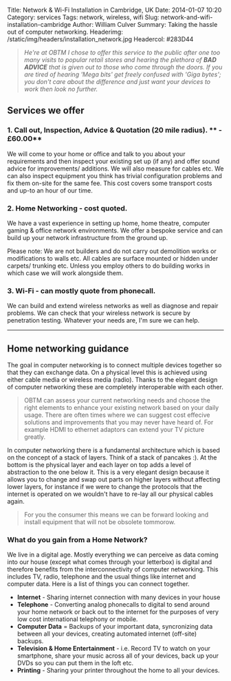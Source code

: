 Title: Network & Wi-Fi Installation in Cambridge, UK
Date: 2014-01-07 10:20
Category: services
Tags: network, wireless, wifi
Slug: network-and-wifi-installation-cambridge
Author: William Culver
Summary: Taking the hassle out of computer networking.
Headerimg: /static/img/headers/installation_network.jpg
Headercol: #283D44

> _He're at OBTM I chose to offer this service to the public after one too many visits to popular retail stores and hearing the plethora of **BAD ADVICE** that is given out to those who come through the doors.
If you are tired of hearing 'Mega bits' get freely confused with 'Giga bytes'; you don't care about the difference and just want your devices to work then look no further._

## Services we offer

### 1. Call out, Inspection, Advice & Quotation (20 mile radius). ** - £60.00**

We will come to your home or office and talk to you about your requirements and then inspect your existing set up (if any) and offer sound advice for improvements/ additions.  We will also measure for cables etc.
We can also inspect equipment you think has trivial configuration problems and fix them on-site for the same fee.
This cost covers some transport costs and up-to an hour of our time.

### 2. Home Networking - cost quoted.

We have a vast experience in setting up home, home theatre, computer gaming & office network environments. We offer a bespoke service and can build up your network infrastructure from the ground up.

Please note: We are not builders and do not carry out demolition works or modifications to walls etc.  All cables are surface mounted or hidden under carpets/ trunking etc. Unless you employ others to do building works in which case we will work alongside them.


### 3. Wi-Fi - can mostly quote from phonecall.

We can build and extend wireless networks as well as diagnose and repair problems. We can check that your wireless network is secure by penetration testing. Whatever your needs are, I'm sure we can help.



------------------

## Home networking guidance

The goal in computer networking is to connect multiple devices together so that they can exchange data.  On a physical level this is achieved using either cable media or wireless media (radio).  Thanks to the elegant design of computer networking these are completely interoperable with each other.

> OBTM can assess your current networking needs and choose the right elements to enhance your existing network based on your daily usage.  There are often times where we can suggest cost effecive solutions and improvements that you may never have heard of.  For example HDMI to ethernet adaptors can extend your TV picture greatly.

In computer networking there is a fundamental architecture which is based on the concept of a stack of layers.  Think of a stack of pancakes :).  At the bottom is the physical layer and each layer on top adds a level of abstraction to the one below it.  This is a very elegant design because it allows you to change and swap out parts on higher layers without affecting lower layers, for instance if we were to change the protocols that the internet is operated on we wouldn't have to re-lay all our physical cables again.

> For you the consumer this means we can be forward looking and install equipment that will not be obsolete tommorow.

### What do you gain from a Home Network?

We live in a digital age.  Mostly everything we can perceive as data coming into our house (except what comes through your letterbox) is digital and therefore benefits from the interconnectivity of computer networking.  This includes TV, radio, telephone and the usual things like internet and computer data.
Here is a list of things you can connect together.

 - **Internet** - Sharing internet connection with many devices in your house
 - **Telephone** - Converting analog phonecalls to digital to send around your home network or back out to the internet for the purposes of very low cost international telephony or mobile.
 - **Computer Data** = Backups of your important data, syncronizing data between all your devices, creating automated internet (off-site) backups.
 - **Television & Home Entertainment** - i.e. Record TV to watch on your smartphone, share your music across all of your devices, back up your DVDs so you can put them in the loft etc.
 -  **Printing** - Sharing your printer throughout the home to all your devices.
